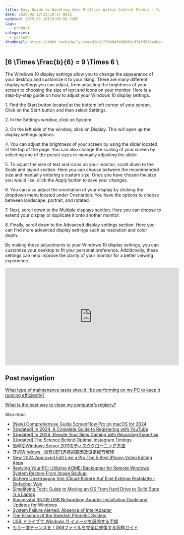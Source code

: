 ```yaml
---
title: Easy Guide to Handling User Profiles Within Control Panels - YL Computing
date: 2025-02-12T21:19:17.893Z
updated: 2025-02-18T18:06:50.790Z
tags:
  - product
categories:
  - pcclean
thumbnail: https://thmb.techidaily.com/82e91f7db84fddd0d0cd74fd53de4decc4bc8c46a25aa2285ca573b91b9719e8.jpg
---
```


## \[6 \Times \Frac{b}{6} = 9 \Times 6 \

The Windows 10 display settings allow you to change the appearance of your desktop and customize it to your liking. There are many different display settings you can adjust, from adjusting the brightness of your screen to choosing the size of text and icons on your monitor. Here is a step-by-step guide on how to adjust your Windows 10 display settings. 

1\. Find the Start button located at the bottom left corner of your screen. Click on the Start button and then select Settings.

2\. In the Settings window, click on System.

3\. On the left side of the window, click on Display. This will open up the display settings options. 

4\. You can adjust the brightness of your screen by using the slider located at the top of the page. You can also change the scaling of your screen by selecting one of the preset sizes or manually adjusting the slider.

5\. To adjust the size of text and icons on your monitor, scroll down to the Scale and layout section. Here you can choose between the recommended size and manually entering a custom size. Once you have chosen the size you would like, click the Apply button to save your changes.

6\. You can also adjust the orientation of your display by clicking the dropdown menu located under Orientation. You have the options to choose between landscape, portrait, and rotated.

7\. Next, scroll down to the Multiple displays section. Here you can choose to extend your display or duplicate it onto another monitor.

8\. Finally, scroll down to the Advanced display settings section. Here you can find more advanced display settings such as resolution and color depth. 

By making these adjustments to your Windows 10 display settings, you can customize your desktop to fit your personal preference. Additionally, these settings can help improve the clarity of your monitor for a better viewing experience.

<!-- affiliate ads begin -->
<iframe width="560" height="315" src="https://www.youtube.com/embed/uV3vm805eX0?si=YSPcsFxBcJmoxLsU" title="YouTube video player" frameborder="0" allow="accelerometer; autoplay; clipboard-write; encrypted-media; gyroscope; picture-in-picture; web-share" referrerpolicy="strict-origin-when-cross-origin" allowfullscreen></iframe>
<!-- affiliate ads end -->

## Post navigation

[What type of maintenance tasks should I be performing on my PC to keep it running efficiently?](https://tools.techidaily.com/pcclean/products/)

[What is the best way to clean my computer’s registry?](https://tools.techidaily.com/pcclean/products/)

<ins class="adsbygoogle"
     style="display:block"
     data-ad-format="autorelaxed"
     data-ad-client="ca-pub-7571918770474297"
     data-ad-slot="1223367746"></ins>

<ins class="adsbygoogle"
     style="display:block"
     data-ad-client="ca-pub-7571918770474297"
     data-ad-slot="8358498916"
     data-ad-format="auto"
     data-full-width-responsive="true"></ins>

<span class="atpl-alsoreadstyle">Also read:</span>
<div><ul>
<li><a href="https://screen-activity-recording.techidaily.com/new-comprehensive-guide-screenflow-pro-on-macos-for-2024/"><u>[New] Comprehensive Guide ScreenFlow Pro on macOS for 2024</u></a></li>
<li><a href="https://facebook-video-share.techidaily.com/updated-in-2024-a-complete-guide-to-registering-with-youtube/"><u>[Updated] In 2024, A Complete Guide to Registering with YouTube</u></a></li>
<li><a href="https://screen-mirroring-recording.techidaily.com/updated-in-2024-elevate-your-sims-gaming-with-recording-expertise/"><u>[Updated] In 2024, Elevate Your Sims Gaming with Recording Expertise</u></a></li>
<li><a href="https://instagram-video-files.techidaily.com/updated-the-science-behind-optimal-instagram-timings/"><u>[Updated] The Science Behind Optimal Instagram Timings</u></a></li>
<li><a href="https://discover-fantastic.techidaily.com/windows-server-2011/"><u>簡単なWindows Server 2011のディスククローニング方法</u></a></li>
<li><a href="https://discover-fantastic.techidaily.com/windows-uefi/"><u>开机Windows ‧ 没有UEFI选择的原因及设定细节解释</u></a></li>
<li><a href="https://ai-video-tools.techidaily.com/new-2024-approved-edit-like-a-pro-the-5-best-iphone-video-editing-apps/"><u>New 2024 Approved Edit Like a Pro The 5 Best iPhone Video Editing Apps</u></a></li>
<li><a href="https://discover-fantastic.techidaily.com/reviving-your-pc-utilizing-aomei-backupper-for-remote-windows-system-restore-from-image-backup/"><u>Reviving Your PC: Utilizing AOMEI Backupper for Remote Windows System Restore From Image Backup</u></a></li>
<li><a href="https://discover-fantastic.techidaily.com/sichere-ubertragung-von-icloud-bildern-auf-eine-externe-festplatte-einfacher-weg/"><u>Sichere Übertragung Von iCloud-Bildern Auf Eine Externe Festplatte - Einfacher Weg</u></a></li>
<li><a href="https://discover-fantastic.techidaily.com/simplifying-tech-guide-to-moving-an-os-from-hard-drive-to-solid-state-in-a-laptop/"><u>Simplifying Tech: Guide to Moving an OS From Hard Drive to Solid State in a Laptop</u></a></li>
<li><a href="https://hardware-help.techidaily.com/successful-rndis-usb-networking-adapter-installation-guide-and-updates-for-windows/"><u>Successful RNDIS USB Networking Adapter Installation Guide and Updates for Windows</u></a></li>
<li><a href="https://driver-error.techidaily.com/system-failure-alerted-absence-of-intelladapter/"><u>System Failure Alerted: Absence of IntellAdapter</u></a></li>
<li><a href="https://mondly-stories.techidaily.com/the-essence-of-the-swedish-phonetic-system/"><u>The Essence of the Swedish Phonetic System</u></a></li>
<li><a href="https://discover-fantastic.techidaily.com/usb-windows-11/"><u>USB ドライブで Windows 11 イメージを展開する手順</u></a></li>
<li><a href="https://discover-fantastic.techidaily.com/0kb/"><u>もう一度チャンスを！0KBファイルを完全に修復する究極ガイド</u></a></li>
</ul></div>

